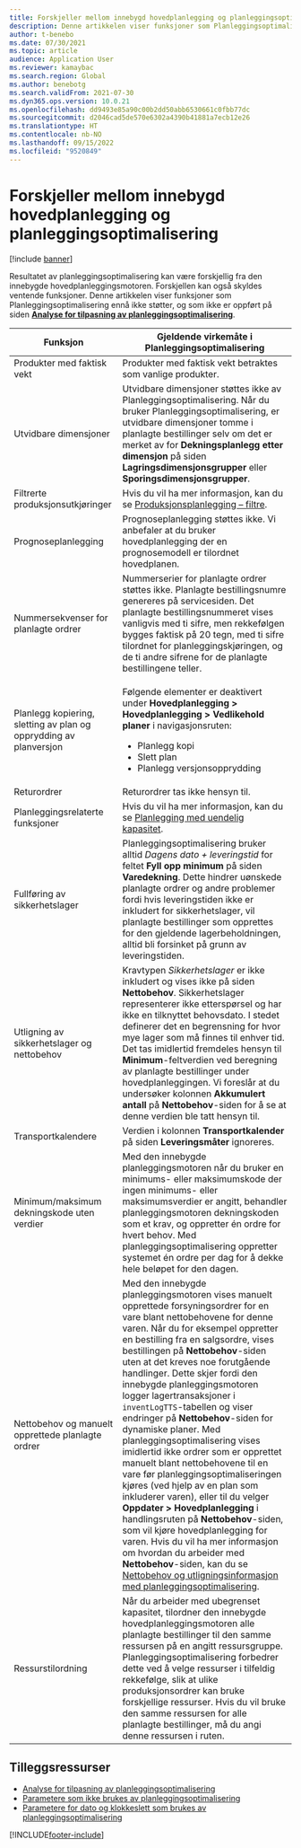 ```yaml
---
title: Forskjeller mellom innebygd hovedplanlegging og planleggingsoptimalisering
description: Denne artikkelen viser funksjoner som Planleggingsoptimalisering ennå ikke støtter, og som ikke er oppført på siden Analyse for tilpasning av planleggingsoptimalisering.
author: t-benebo
ms.date: 07/30/2021
ms.topic: article
audience: Application User
ms.reviewer: kamaybac
ms.search.region: Global
ms.author: benebotg
ms.search.validFrom: 2021-07-30
ms.dyn365.ops.version: 10.0.21
ms.openlocfilehash: dd9493e85a90c00b2dd50abb6530661c0fbb77dc
ms.sourcegitcommit: d2046cad5de570e6302a4390b41881a7ecb12e26
ms.translationtype: HT
ms.contentlocale: nb-NO
ms.lasthandoff: 09/15/2022
ms.locfileid: "9520849"
---
```

# <a name="differences-between-built-in-master-planning-and-planning-optimization"></a>Forskjeller mellom innebygd hovedplanlegging og planleggingsoptimalisering

[!include [banner](../../includes/banner.md)]

Resultatet av planleggingsoptimalisering kan være forskjellig fra den innebygde hovedplanleggingsmotoren. Forskjellen kan også skyldes ventende funksjoner. Denne artikkelen viser funksjoner som Planleggingsoptimalisering ennå ikke støtter, og som ikke er oppført på siden **[Analyse for tilpasning av planleggingsoptimalisering](planning-optimization-fit-analysis.md)**.

| Funksjon | Gjeldende virkemåte i Planleggingsoptimalisering |
|---|---|
| Produkter med faktisk vekt | Produkter med faktisk vekt betraktes som vanlige produkter.|
| Utvidbare dimensjoner | Utvidbare dimensjoner støttes ikke av Planleggingsoptimalisering. Når du bruker Planleggingsoptimalisering, er utvidbare dimensjoner tomme i planlagte bestillinger selv om det er merket av for **Dekningsplanlegg etter dimensjon** på siden **Lagringsdimensjonsgrupper** eller **Sporingsdimensjonsgrupper**. |
| Filtrerte produksjonsutkjøringer | Hvis du vil ha mer informasjon, kan du se [Produksjonsplanlegging – filtre](production-planning.md#filters). |
| Prognoseplanlegging | Prognoseplanlegging støttes ikke. Vi anbefaler at du bruker hovedplanlegging der en prognosemodell er tilordnet hovedplanen. |
| Nummersekvenser for planlagte ordrer | Nummerserier for planlagte ordrer støttes ikke. Planlagte bestillingsnumre genereres på servicesiden. Det planlagte bestillingsnummeret vises vanligvis med ti sifre, men rekkefølgen bygges faktisk på 20 tegn, med ti sifre tilordnet for planleggingskjøringen, og de ti andre sifrene for de planlagte bestillingene teller. |
| Planlegg kopiering, sletting av plan og opprydding av planversjon | <p>Følgende elementer er deaktivert under **Hovedplanlegging \> Hovedplanlegging \> Vedlikehold planer** i navigasjonsruten:</p><ul><li>Planlegg kopi</li><li>Slett plan</li><li>Planlegg versjonsopprydding</li></ul> |
| Returordrer | Returordrer tas ikke hensyn til. |
| Planleggingsrelaterte funksjoner | Hvis du vil ha mer informasjon, kan du se [Planlegging med uendelig kapasitet](infinite-capacity-planning.md#limitations). |
| Fullføring av sikkerhetslager | Planleggingsoptimalisering bruker alltid *Dagens dato + leveringstid* for feltet **Fyll opp minimum** på siden **Varedekning**. Dette hindrer uønskede planlagte ordrer og andre problemer fordi hvis leveringstiden ikke er inkludert for sikkerhetslager, vil planlagte bestillinger som opprettes for den gjeldende lagerbeholdningen, alltid bli forsinket på grunn av leveringstiden. |
| Utligning av sikkerhetslager og nettobehov | Kravtypen *Sikkerhetslager* er ikke inkludert og vises ikke på siden **Nettobehov**. Sikkerhetslager representerer ikke etterspørsel og har ikke en tilknyttet behovsdato. I stedet definerer det en begrensning for hvor mye lager som må finnes til enhver tid. Det tas imidlertid fremdeles hensyn til **Minimum**-feltverdien ved beregning av planlagte bestillinger under hovedplanleggingen. Vi foreslår at du undersøker kolonnen **Akkumulert antall** på **Nettobehov**-siden for å se at denne verdien ble tatt hensyn til. |
| Transportkalendere | Verdien i kolonnen **Transportkalender** på siden **Leveringsmåter** ignoreres. |
| Minimum/maksimum dekningskode uten verdier| Med den innebygde planleggingsmotoren når du bruker en minimums- eller maksimumskode der ingen minimums- eller maksimumsverdier er angitt, behandler planleggingsmotoren dekningskoden som et krav, og oppretter én ordre for hvert behov. Med planleggingsoptimalisering oppretter systemet én ordre per dag for å dekke hele beløpet for den dagen.  |
| Nettobehov og manuelt opprettede planlagte ordrer | Med den innebygde planleggingsmotoren vises manuelt opprettede forsyningsordrer for en vare blant nettobehovene for denne varen. Når du for eksempel oppretter en bestilling fra en salgsordre, vises bestillingen på **Nettobehov**-siden uten at det kreves noe forutgående handlinger. Dette skjer fordi den innebygde planleggingsmotoren logger lagertransaksjoner i `inventLogTTS`-tabellen og viser endringer på **Nettobehov**-siden for dynamiske planer. Med planleggingsoptimalisering vises imidlertid ikke ordrer som er opprettet manuelt blant nettobehovene til en vare før planleggingsoptimaliseringen kjøres (ved hjelp av en plan som inkluderer varen), eller til du velger **Oppdater \> Hovedplanlegging** i handlingsruten på **Nettobehov**-siden, som vil kjøre hovedplanlegging for varen. Hvis du vil ha mer informasjon om hvordan du arbeider med **Nettobehov**-siden, kan du se [Nettobehov og utligningsinformasjon med planleggingsoptimalisering](net-requirements.md). |
| Ressurstilordning | Når du arbeider med ubegrenset kapasitet, tilordner den innebygde hovedplanleggingsmotoren alle planlagte bestillinger til den samme ressursen på en angitt ressursgruppe. Planleggingsoptimalisering forbedrer dette ved å velge ressurser i tilfeldig rekkefølge, slik at ulike produksjonsordrer kan bruke forskjellige ressurser. Hvis du vil bruke den samme ressursen for alle planlagte bestillinger, må du angi denne ressursen i ruten. |

## <a name="additional-resources"></a>Tilleggsressurser

- [Analyse for tilpasning av planleggingsoptimalisering](planning-optimization-fit-analysis.md)
- [Parametere som ikke brukes av planleggingsoptimalisering](not-used-parameters.md)
- [Parametere for dato og klokkeslett som brukes av planleggingsoptimalisering](date-time-used.md)

[!INCLUDE[footer-include](../../../includes/footer-banner.md)]
